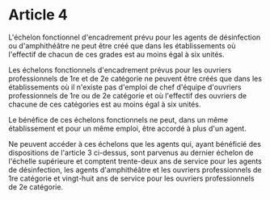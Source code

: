 # Article 4

L'échelon fonctionnel d'encadrement prévu pour les agents de désinfection ou d'amphithéâtre ne peut être créé que dans les établissements où l'effectif de chacun de ces grades est au moins égal à six unités.

Les échelons fonctionnels d'encadrement prévus pour les ouvriers professionnels de 1re et de 2e catégorie ne peuvent être créés que dans les établissements où il n'existe pas d'emploi de chef d'équipe d'ouvriers professionnels de 1re ou de 2e catégorie et où l'effectif des ouvriers de chacune de ces catégories est au moins égal à six unités.

Le bénéfice de ces échelons fonctionnels ne peut, dans un même établissement et pour un même emploi, être accordé à plus d'un agent.

Ne peuvent accéder à ces échelons que les agents qui, ayant bénéficié des dispositions de l'article 3 ci-dessus, sont parvenus au dernier échelon de l'échelle supérieure et comptent trente-deux ans de service pour les agents de désinfection, les agents d'amphithéâtre et les ouvriers professionnels de 1re catégorie et vingt-huit ans de service pour les ouvriers professionnels de 2e catégorie.
